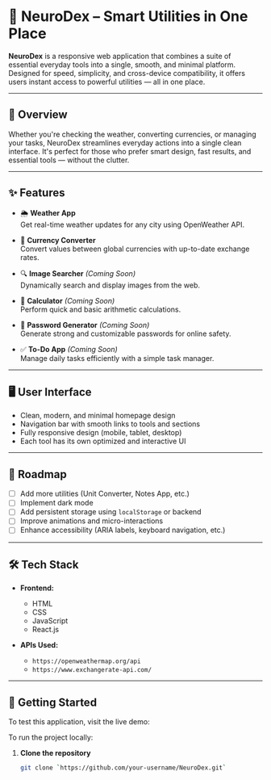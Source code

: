 # 🧠 NeuroDex – Smart Utilities in One Place

**NeuroDex** is a responsive web application that combines a suite of essential everyday tools into a single, smooth, and minimal platform. Designed for speed, simplicity, and cross-device compatibility, it offers users instant access to powerful utilities — all in one place.

---

## 📌 Overview

Whether you're checking the weather, converting currencies, or managing your tasks, NeuroDex streamlines everyday actions into a single clean interface. It's perfect for those who prefer smart design, fast results, and essential tools — without the clutter.

---

## ✨ Features

- 🌦 **Weather App**   
  Get real-time weather updates for any city using OpenWeather API.

- 💱 **Currency Converter**   
  Convert values between global currencies with up-to-date exchange rates.

- 🔍 **Image Searcher** *(Coming Soon)*   
  Dynamically search and display images from the web.

- 🧮 **Calculator** *(Coming Soon)*   
  Perform quick and basic arithmetic calculations.

- 🔐 **Password Generator** *(Coming Soon)*   
  Generate strong and customizable passwords for online safety.

- ✅ **To-Do App** *(Coming Soon)*   
  Manage daily tasks efficiently with a simple task manager.

---

## 🖥️ User Interface

- Clean, modern, and minimal homepage design   
- Navigation bar with smooth links to tools and sections   
- Fully responsive design (mobile, tablet, desktop)   
- Each tool has its own optimized and interactive UI

---

## 🚧 Roadmap

- [ ] Add more utilities (Unit Converter, Notes App, etc.)   
- [ ] Implement dark mode   
- [ ] Add persistent storage using `localStorage` or backend   
- [ ] Improve animations and micro-interactions   
- [ ] Enhance accessibility (ARIA labels, keyboard navigation, etc.)

---

## 🛠️ Tech Stack

- **Frontend:**   
  - HTML   
  - CSS   
  - JavaScript   
  - React.js

- **APIs Used:**   
  - `https://openweathermap.org/api`    
  - `https://www.exchangerate-api.com/`

---

## 🚀 Getting Started

To test this application, visit the live demo: <mcurl name="NeuroDex Live Demo" url="https://neurodex.netlify.app/"></mcurl>

To run the project locally:

1. **Clone the repository**
   ```bash
   git clone `https://github.com/your-username/NeuroDex.git`
   ```